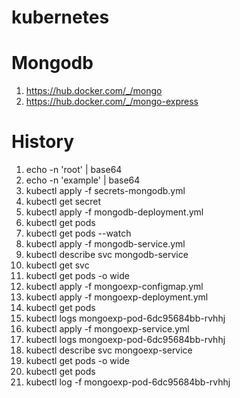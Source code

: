 # kubernetes


# Mongodb
1) https://hub.docker.com/_/mongo
2) https://hub.docker.com/_/mongo-express

# History
1) echo -n 'root' | base64
2) echo -n 'example' | base64
3) kubectl apply -f secrets-mongodb.yml
4) kubectl get secret
5) kubectl apply -f mongodb-deployment.yml
6) kubectl get pods
7) kubectl get pods --watch
8) kubectl apply -f mongodb-service.yml
9) kubectl describe svc mongodb-service
10)  kubectl get svc
11)  kubectl get pods -o wide
12)  kubectl apply -f mongoexp-configmap.yml
13)  kubectl apply -f mongoexp-deployment.yml
14)  kubectl get pods
15)  kubectl logs mongoexp-pod-6dc95684bb-rvhhj
16)  kubectl apply -f mongoexp-service.yml
17)  kubectl logs mongoexp-pod-6dc95684bb-rvhhj
18)  kubectl describe svc mongoexp-service
19)  kubectl get pods -o wide
20)  kubectl get pods
21)   kubectl log -f mongoexp-pod-6dc95684bb-rvhhj

  
 

